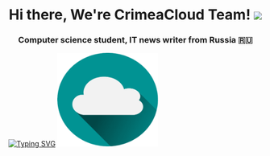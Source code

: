 <h1 align="center">Hi there, We're CrimeaCloud Team!</a> 
<img src="https://github.com/blackcater/blackcater/raw/main/images/Hi.gif" height="32"/></h1>
<h3 align="center">Computer science student, IT news writer from Russia 🇷🇺</h3>
<a href="https://git.io/typing-svg"><img src="https://readme-typing-svg.demolab.com?font=Fira+Code&pause=1000&color=019393&background=FF2B9700&width=500&lines=Computer+science+students+team+from+Russia" alt="Typing SVG" /></a>
<img src="/WindowsFormsApp1/img/cloud%202.png" alt="<3" width="200"/>